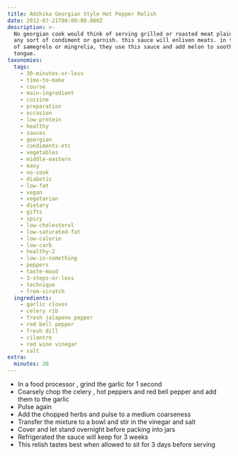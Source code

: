 ```yaml
---
title: Adzhika Georgian Style Hot Pepper Relish
date: 2012-07-21T00:00:00.000Z
description: >-
  No georgian cook would think of serving grilled or roasted meat plain, without
  any sort of condiment or garnish. this sauce will enliven meats. in the area
  of samegrelo or mingrelia, they use this sauce and add melon to sooth the
  tongue.
taxonomies:
  tags:
    - 30-minutes-or-less
    - time-to-make
    - course
    - main-ingredient
    - cuisine
    - preparation
    - occasion
    - low-protein
    - healthy
    - sauces
    - georgian
    - condiments-etc
    - vegetables
    - middle-eastern
    - easy
    - no-cook
    - diabetic
    - low-fat
    - vegan
    - vegetarian
    - dietary
    - gifts
    - spicy
    - low-cholesterol
    - low-saturated-fat
    - low-calorie
    - low-carb
    - healthy-2
    - low-in-something
    - peppers
    - taste-mood
    - 3-steps-or-less
    - technique
    - from-scratch
  ingredients:
    - garlic cloves
    - celery rib
    - fresh jalapeno pepper
    - red bell pepper
    - fresh dill
    - cilantro
    - red wine vinegar
    - salt
extra:
  minutes: 20
---
```

 - In a food processor , grind the garlic for 1 second
 - Coarsely chop the celery , hot peppers and red bell pepper and add them to the garlic
 - Pulse again
 - Add the chopped herbs and pulse to a medium coarseness
 - Transfer the mixture to a bowl and stir in the vinegar and salt
 - Cover and let stand overnight before packing into jars
 - Refrigerated the sauce will keep for 3 weeks
 - This relish tastes best when allowed to sit for 3 days before serving
